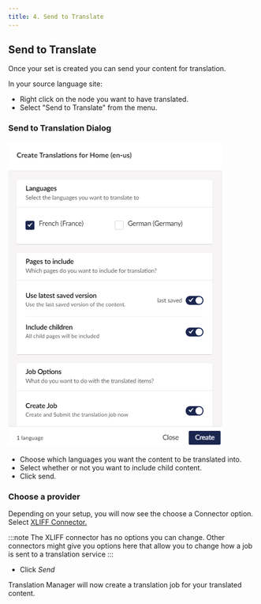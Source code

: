 ```yaml
---
title: 4. Send to Translate
---
```


## Send to Translate

Once your set is created you can send your content for translation.

In your source language site:

- Right click on the node you want to have translated.
- Select "Send to Translate" from the menu.

### Send to Translation Dialog

![Translation Menu](sendtotranslate.png)

- Choose which languages you want the content to be translated into.
- Select whether or not you want to include child content.
- Click send. 

### Choose a provider

Depending on your setup, you will now see the choose a Connector option. Select [XLIFF Connector.](../Connectors/xliff/xliff)

:::note
The XLIFF connector has no options you can change. Other connectors might give you options here that allow you to change how a job is sent to a translation service
:::

- Click *Send* 

Translation Manager will now create a translation job for your translated content. 
